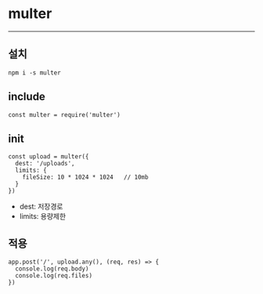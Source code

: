 # multer
---

## 설치
~~~
npm i -s multer
~~~

## include
~~~
const multer = require('multer')
~~~

## init
~~~
const upload = multer({
  dest: '/uploads',
  limits: {
    fileSize: 10 * 1024 * 1024   // 10mb
  }  
})
~~~
- dest: 저장경로
- limits: 용량제한

## 적용
~~~
app.post('/', upload.any(), (req, res) => {
  console.log(req.body)
  console.log(req.files)
})
~~~
